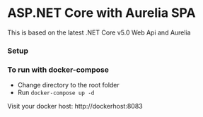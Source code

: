 # ASP.NET Core with Aurelia SPA

This is based on the latest .NET Core v5.0 Web Api and Aurelia

### Setup

### To run with docker-compose
- Change directory to the root folder
- Run ```docker-compose up -d```

Visit your docker host:
http://dockerhost:8083 